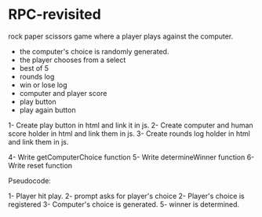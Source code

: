 # RPC-revisited
rock paper scissors game where a player plays against the computer.

- the computer's choice is randomly generated.
- the player chooses from a select
- best of 5
- rounds log
- win or lose log
- computer and player score
- play button
- play again button


1- Create play button in html and link it in js.
2- Create computer and human score holder in html and link them in js.
3- Create rounds log holder in html and link them in js.

4- Write getComputerChoice function
5- Write determineWinner function
6- Write reset function

Pseudocode:

1- Player hit play.
2- prompt asks for player's choice
2- Player's choice is registered
3- Computer's choice is generated.
5- winner is determined.

